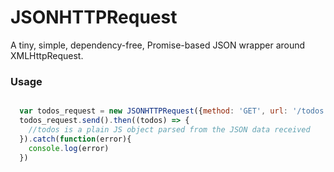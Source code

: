 # JSONHTTPRequest
A tiny, simple, dependency-free, Promise-based JSON wrapper around XMLHttpRequest.


### Usage

```js

  var todos_request = new JSONHTTPRequest({method: 'GET', url: '/todos'})
  todos_request.send().then((todos) => {
    //todos is a plain JS object parsed from the JSON data received 
  }).catch(function(error){
    console.log(error) 
  })
```